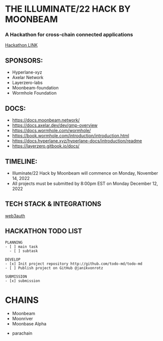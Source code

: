 # THE ILLUMINATE/22 HACK BY MOONBEAM
### A Hackathon for cross-chain connected applications
[Hackathon LINK](https://gitcoin.co/hackathon/illuminate/onboard)

## SPONSORS:
* Hyperlane-xyz
* Axelar Network
* Layerzero-labs
* Moonbeam-foundation
* Wormhole Foundation

## DOCS:
* https://docs.moonbeam.network/
* https://docs.axelar.dev/dev/gmp-overview
* https://docs.wormhole.com/wormhole/
* https://book.wormhole.com/introduction/introduction.html
* https://docs.hyperlane.xyz/hyperlane-docs/introduction/readme
* https://layerzero.gitbook.io/docs/

## TIMELINE:
* Illuminate/22 Hack by Moonbeam  will commence on Monday, November 14, 2022
* All projects must be submitted by 8:00pm EST on Monday December 12, 2022

## TECH STACK & INTEGRATIONS
[web3auth](https://web3auth.io/)

## HACKATHON TODO LIST
```
PLANNING
- [ ] main task
  - [ ] subtask

DEVELOP
- [x] Init project repository http://github.com/todo-md/todo-md
- [ ] Publish project on GitHub @janikvonrotz

SUBMISSION
- [x] submission
```


# CHAINS
* Moonbeam
* Moonriver
* Moonbase Alpha

- parachain